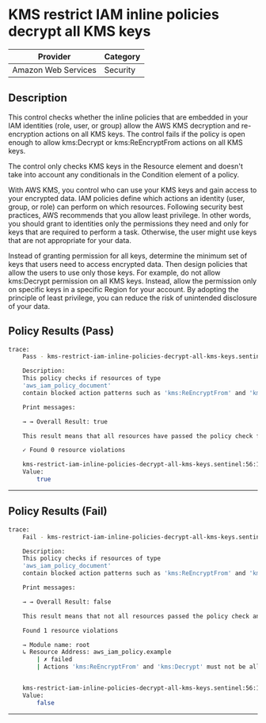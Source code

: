 # KMS restrict IAM inline policies decrypt all KMS keys

| Provider            | Category |
|---------------------|----------|
| Amazon Web Services | Security |

## Description

This control checks whether the inline policies that are embedded in your IAM identities (role, user, or group) allow the AWS KMS decryption and re-encryption actions on all KMS keys. The control fails if the policy is open enough to allow kms:Decrypt or kms:ReEncryptFrom actions on all KMS keys.

The control only checks KMS keys in the Resource element and doesn't take into account any conditionals in the Condition element of a policy.

With AWS KMS, you control who can use your KMS keys and gain access to your encrypted data. IAM policies define which actions an identity (user, group, or role) can perform on which resources. Following security best practices, AWS recommends that you allow least privilege. In other words, you should grant to identities only the permissions they need and only for keys that are required to perform a task. Otherwise, the user might use keys that are not appropriate for your data.

Instead of granting permission for all keys, determine the minimum set of keys that users need to access encrypted data. Then design policies that allow the users to use only those keys. For example, do not allow kms:Decrypt permission on all KMS keys. Instead, allow the permission only on specific keys in a specific Region for your account. By adopting the principle of least privilege, you can reduce the risk of unintended disclosure of your data.

## Policy Results (Pass)
```bash
trace:
    Pass - kms-restrict-iam-inline-policies-decrypt-all-kms-keys.sentinel

    Description:
    This policy checks if resources of type
    'aws_iam_policy_document'
    contain blocked action patterns such as 'kms:ReEncryptFrom' and 'kms:Decrypt'

    Print messages:

    → → Overall Result: true

    This result means that all resources have passed the policy check for the policy kms-restrict-iam-inline-policies-decrypt-all-kms-keys.

    ✓ Found 0 resource violations

    kms-restrict-iam-inline-policies-decrypt-all-kms-keys.sentinel:56:1 - Rule "main"
    Value:
        true
```

---

## Policy Results (Fail)
```bash
trace:
    Fail - kms-restrict-iam-inline-policies-decrypt-all-kms-keys.sentinel

    Description:
    This policy checks if resources of type
    'aws_iam_policy_document'
    contain blocked action patterns such as 'kms:ReEncryptFrom' and 'kms:Decrypt'

    Print messages:

    → → Overall Result: false

    This result means that not all resources passed the policy check and the protected behavior is not allowed for the policy kms-restrict-iam-inline-policies-decrypt-all-kms-keys.

    Found 1 resource violations

    → Module name: root
    ↳ Resource Address: aws_iam_policy.example
        | ✗ failed
        | Actions 'kms:ReEncryptFrom' and 'kms:Decrypt' must not be allowed on all 'KMS keys'. Refer to https://docs.aws.amazon.com/securityhub/latest/userguide/kms-controls.html#kms-2 for more details.


    kms-restrict-iam-inline-policies-decrypt-all-kms-keys.sentinel:56:1 - Rule "main"
    Value:
        false
```

---